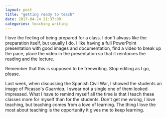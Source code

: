 ```yaml
---
layout: post
title: "getting ready to teach"
date: 2017-04-24 21:37:00
categories: teaching writing
---
```

I love the feeling of being prepared for a class. I don't always like the preparation itself, but usually I do. I like having a full PowerPoint presentation with good images and documentation, find a video to break up the pace, place the video in the presentation so that it reinforces the reading and the lecture.

Remember that this is supposed to be freewriting. Stop editing as I go, please.

Last week, when discussing the Spanish Civil War, I showed the students an image of Picasso's *Guernica*. I swear not a single one of them looked impressed. What I have to remind myself all the time is that I teach these classes more for myself than for the students. Don't get me wrong, I love teaching, but teaching comes from a love of learning. The thing I love the most about teaching is the opportunity it gives me to keep learning.
